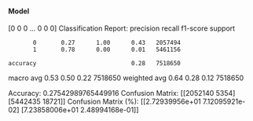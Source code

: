 #### Model
[0 0 0 ... 0 0 0]
Classification Report:
              precision    recall  f1-score   support

           0       0.27      1.00      0.43   2057494
           1       0.78      0.00      0.01   5461156

    accuracy                           0.28   7518650
   macro avg       0.53      0.50      0.22   7518650
weighted avg       0.64      0.28      0.12   7518650

Accuracy: 0.27542989765449916
Confusion Matrix:
[[2052140    5354]
 [5442435   18721]]
Confusion Matrix (%):
[[2.72939956e+01 7.12095921e-02]
 [7.23858006e+01 2.48994168e-01]]

